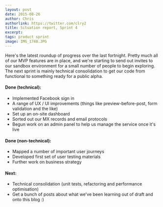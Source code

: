 ```yaml
---
layout: post
date: 2015-08-26
author: Chris
authorlink: https://twitter.com/clry2
title: Situation report, Sprint 4
excerpt: 
tags: product sprint
image: IMG_1748.JPG
---
```


Here's the latest roundup of progress over the last fortnight. Pretty much all of our MVP features are in place, and we're starting to send out invites to our sandbox environment for a small number of people to begin exploring. The next sprint is mainly technical consolidation to get our code from functional to something ready for a public alpha.

#### Done (technical):

* Implemented Facebook sign in
* A range of UX / UI improvements (things like preview-before-post, form validation and the like) 
* Set up an on-site dashboard
* Sorted out our MX records and email protocols
* Begun work on an admin panel to help us manage the service once it's live

#### Done (non-technical):

* Mapped a number of important user journeys
* Developed first set of user testing materials
* Further work on business strategy

#### Next:

* Technical consolidation (unit tests, refactoring and performance optimisation)
* Get a bunch of posts about what we've been learning out of draft and onto this blog :)